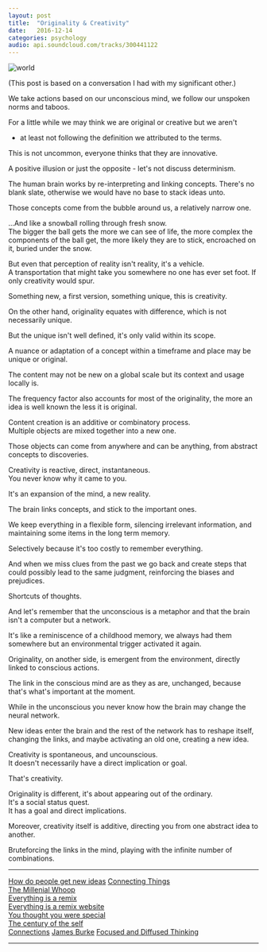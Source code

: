 ```yaml
---
layout: post
title:  "Originality & Creativity"
date:   2016-12-14
categories: psychology
audio: api.soundcloud.com/tracks/300441122
---
```



![world]({{site.baseurl}}/assets/world.png)


(This post is based on a conversation I had with my significant other.)

We take actions based on our unconscious mind, we follow our unspoken
norms and taboos.

For a little while we may think we are original or creative but we aren't
- at least not following the definition we attributed to the terms.

This is not uncommon, everyone thinks that they are innovative.

A positive illusion or just the opposite - let's not discuss determinism.

The human brain works by re-interpreting and linking concepts. There's
no blank slate, otherwise we would have no base to stack ideas unto.

Those concepts come from the bubble around us, a relatively narrow one.

...And like a snowball rolling through fresh snow.  
The bigger the ball gets the more we can see of life, the more complex
the components of the ball get, the more likely they are to stick,
encroached on it, buried under the snow.

But even that perception of reality isn't reality, it's a vehicle.  
A transportation that might take you somewhere no one has ever set foot. If
only creativity would spur.

Something new, a first version, something unique, this is creativity.

On the other hand, originality equates with difference, which is not
necessarily unique.

But the unique isn't well defined, it's only valid within its scope.

A nuance or adaptation of a concept within a timeframe and place may be
unique or original.

The content may not be new on a global scale but its context and usage
locally is.

The frequency factor also accounts for most of the originality, the more an
idea is well known the less it is original.

Content creation is an additive or combinatory process.  
Multiple objects are mixed together into a new one.

Those objects can come from anywhere and can be anything, from abstract
concepts to discoveries.

Creativity is reactive, direct, instantaneous.  
You never know why it came to you.

It's an expansion of the mind, a new reality.

The brain links concepts, and stick to the important ones.

We keep everything in a flexible form, silencing irrelevant information, and
maintaining some items in the long term memory.

Selectively because it's too costly to remember everything.

And when we miss clues from the past we go back and create steps that
could possibly lead to the same judgment, reinforcing the biases and
prejudices.

Shortcuts of thoughts.

And let's remember that the unconscious is a metaphor and that the brain isn't
a computer but a network.

It's like a reminiscence of a childhood memory, we always had them
somewhere but an environmental trigger activated it again.

Originality, on another side, is emergent from the environment, directly
linked to conscious actions.

The link in the conscious mind are as they as are, unchanged, because
that's what's important at the moment.

While in the unconscious you never know how the brain may change the
neural network.

New ideas enter the brain and the rest of the network has to reshape
itself, changing the links, and maybe activating an old one, creating
a new idea.

Creativity is spontaneous, and uncounscious.  
It doesn't necessarily have a direct implication or goal.

That's creativity.

Originality is different, it's about appearing out of the ordinary.  
It's a social status quest.  
It has a goal and direct implications.  

Moreover, creativity itself is additive, directing you from one abstract
idea to another.

Bruteforcing the links in the mind, playing with the infinite number
of combinations.



-----

[How do people get new ideas](https://www.technologyreview.com/s/531911/isaac-asimov-asks-how-do-people-get-new-ideas/)
[Connecting Things](https://hackernoon.com/connecting-things-3b9f5f79e134#.gblpw2qgk)  
[The Millenial Whoop](http://qz.com/767812/millennial-whoop/)  
[Everything is a remix](http://www.youtube.com/watch?v=coGpmA4saEk)  
[Everything is a remix website](http://everythingisaremix.info/)  
[You thought you were special](http://andyouthoughtyouwerespecial.ml/)  
[The century of the self](https://en.wikipedia.org/wiki/The_Century_Of_The_Self)  
[Connections](https://en.wikipedia.org/wiki/Connections_(TV_series))  
[James Burke](https://en.wikipedia.org/wiki/James_Burke_(science_historian))  
[Focused and Diffused Thinking](https://youtu.be/WTr12dK2Se0)

-----
